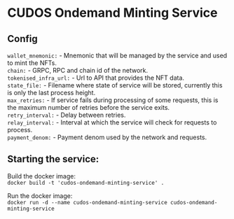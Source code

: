 # CUDOS Ondemand Minting Service

## Config
`wallet_mnemonic:` - Mnemonic that will be managed by the service and used to mint the NFTs.  
`chain:` - GRPC, RPC and chain id of the network.  
`tokenised_infra_url:` - Url to API that provides the NFT data.  
`state_file:` - Filename where state of service will be stored, currently this is only the last process height.   
`max_retries:` - If service fails during processing of some requests, this is the maximum number of retries before the service exits.  
`retry_interval:` - Delay between retries.   
`relay_interval:` - Interval at which the service will check for requests to process.  
`payment_denom:` - Payment denom used by the network and requests.

## Starting the service:

Build the docker image:\
```docker build -t 'cudos-ondemand-minting-service' .```

Run the docker image:\
```docker run -d --name cudos-ondemand-minting-service cudos-ondemand-minting-service```
